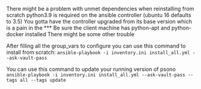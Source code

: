 There might be a problem with unmet dependencies when reinstalling from scratch
python3.9 is required on the ansible controller (ubuntu 16 defaults to 3.5)
You gotta have the controller upgraded from its base version which is a pain in the ***
Be sure the client machine has python-apt and python-docker installed
There might be some other trouble

After filling all the group_vars to configure you can use this command to install from scratch:
`ansible-playbook -i inventory.ini install_all.yml --ask-vault-pass`

You can use this command to update your running version of psono
`ansible-playbook -i inventory.ini install_all.yml --ask-vault-pass --tags all --tags update`